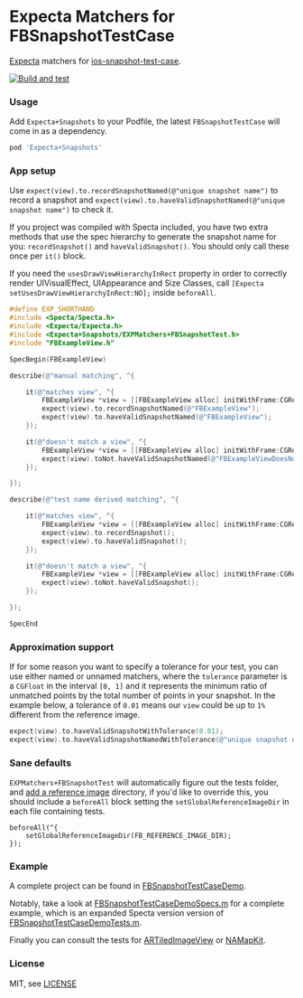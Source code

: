 Expecta Matchers for FBSnapshotTestCase
=======================================

[Expecta](https://github.com/specta/expecta) matchers for [ios-snapshot-test-case](https://github.com/facebook/ios-snapshot-test-case).

[![Build and test](https://github.com/dblock/ios-snapshot-test-case-expecta/actions/workflows/build-and-test.yml/badge.svg)](https://github.com/dblock/ios-snapshot-test-case-expecta/actions/workflows/build-and-test.yml)

### Usage

Add `Expecta+Snapshots` to your Podfile, the latest `FBSnapshotTestCase` will come in as a dependency.

``` ruby
pod 'Expecta+Snapshots'
```

### App setup

Use `expect(view).to.recordSnapshotNamed(@"unique snapshot name")` to record a snapshot and `expect(view).to.haveValidSnapshotNamed(@"unique snapshot name")` to check it.

If you project was compiled with Specta included, you have two extra methods that use the spec hierarchy to generate the snapshot name for you: `recordSnapshot()` and `haveValidSnapshot()`. You should only call these once per `it()` block.

If you need the `usesDrawViewHierarchyInRect` property in order to correctly render UIVisualEffect, UIAppearance and Size Classes, call `[Expecta setUsesDrawViewHierarchyInRect:NO];` inside `beforeAll`.

``` Objective-C
#define EXP_SHORTHAND
#include <Specta/Specta.h>
#include <Expecta/Expecta.h>
#include <Expecta+Snapshots/EXPMatchers+FBSnapshotTest.h>
#include "FBExampleView.h"

SpecBegin(FBExampleView)

describe(@"manual matching", ^{

    it(@"matches view", ^{
        FBExampleView *view = [[FBExampleView alloc] initWithFrame:CGRectMake(0, 0, 64, 64)];
        expect(view).to.recordSnapshotNamed(@"FBExampleView");
        expect(view).to.haveValidSnapshotNamed(@"FBExampleView");
    });

    it(@"doesn't match a view", ^{
        FBExampleView *view = [[FBExampleView alloc] initWithFrame:CGRectMake(0, 0, 64, 64)];
        expect(view).toNot.haveValidSnapshotNamed(@"FBExampleViewDoesNotExist");
    });

});

describe(@"test name derived matching", ^{

    it(@"matches view", ^{
        FBExampleView *view = [[FBExampleView alloc] initWithFrame:CGRectMake(0, 0, 64, 64)];
        expect(view).to.recordSnapshot();
        expect(view).to.haveValidSnapshot();
    });

    it(@"doesn't match a view", ^{
        FBExampleView *view = [[FBExampleView alloc] initWithFrame:CGRectMake(0, 0, 64, 64)];
        expect(view).toNot.haveValidSnapshot();
    });

});

SpecEnd
```

### Approximation support

If for some reason you want to specify a tolerance for your test, you can use either named or unnamed matchers, where the `tolerance` parameter is a `CGFloat` in the interval `[0, 1]` and it represents the minimum ratio of unmatched points by the total number of points in your snapshot. In the example below, a tolerance of `0.01` means our `view` could be up to `1%` different from the reference image.

``` Objective-C
expect(view).to.haveValidSnapshotWithTolerance(0.01);
expect(view).to.haveValidSnapshotNamedWithTolerance(@"unique snapshot name", 0.01);
```

### Sane defaults

`EXPMatchers+FBSnapshotTest` will automatically figure out the tests folder, and [add a reference image](https://github.com/dblock/ios-snapshot-test-case-expecta/blob/master/EXPMatchers%2BFBSnapshotTest.m#L84-L85) directory, if you'd like to override this, you should include a `beforeAll` block setting the `setGlobalReferenceImageDir` in each file containing tests.

```
beforeAll(^{
    setGlobalReferenceImageDir(FB_REFERENCE_IMAGE_DIR);
});
```


### Example

A complete project can be found in [FBSnapshotTestCaseDemo](FBSnapshotTestCaseDemo).

Notably, take a look at [FBSnapshotTestCaseDemoSpecs.m](FBSnapshotTestCaseDemo/FBSnapshotTestCaseDemoTests/FBSnapshotTestCaseDemoSpecs.m) for a complete example, which is an expanded Specta version version of [FBSnapshotTestCaseDemoTests.m](https://github.com/facebook/ios-snapshot-test-case/blob/master/FBSnapshotTestCaseDemo/FBSnapshotTestCaseDemoTests/FBSnapshotTestCaseDemoTests.m).

Finally you can consult the tests for [ARTiledImageView](https://github.com/dblock/ARTiledImageView/tree/master/IntegrationTests) or [NAMapKit](https://github.com/neilang/NAMapKit/tree/master/Demo/DemoTests).

### License

MIT, see [LICENSE](LICENSE.md)
